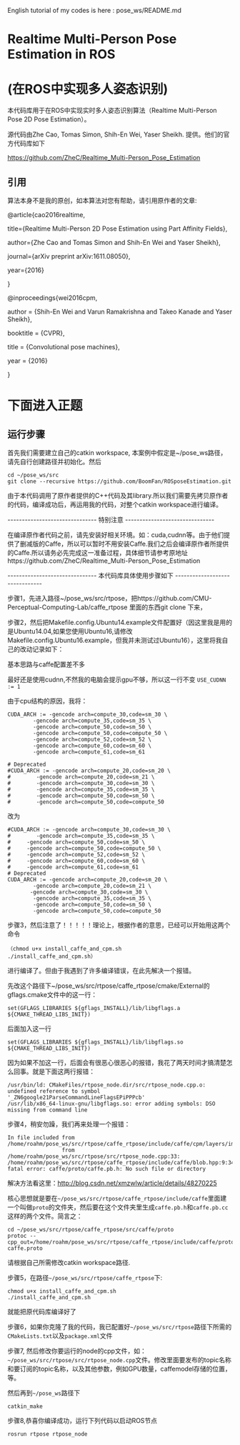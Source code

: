 English tutorial of my codes is here : pose_ws/README.md 

# Realtime Multi-Person Pose Estimation in ROS 
# (在ROS中实现多人姿态识别)
本代码库用于在ROS中实现实时多人姿态识别算法（Realtime Multi-Person Pose 2D Pose Estimation）。

源代码由Zhe Cao, Tomas Simon, Shih-En Wei, Yaser Sheikh. 提供。他们的官方代码库如下

https://github.com/ZheC/Realtime_Multi-Person_Pose_Estimation

## 引用
算法本身不是我的原创，如本算法对您有帮助，请引用原作者的文章:

@article{cao2016realtime,

  title={Realtime Multi-Person 2D Pose Estimation using Part Affinity Fields},
  
  author={Zhe Cao and Tomas Simon and Shih-En Wei and Yaser Sheikh},
  
  journal={arXiv preprint arXiv:1611.08050},
  
  year={2016}
  
  }

@inproceedings{wei2016cpm,

  author = {Shih-En Wei and Varun Ramakrishna and Takeo Kanade and Yaser Sheikh},
  
  booktitle = {CVPR},
  
  title = {Convolutional pose machines},
  
  year = {2016}
  
  }


# 下面进入正题
## 运行步骤
首先我们需要建立自己的catkin workspace, 本案例中假定是~/pose_ws路径，请先自行创建路径并初始化。然后
```
cd ~/pose_ws/src
git clone --recursive https://github.com/BoomFan/ROSposeEstimation.git
```
由于本代码调用了原作者提供的C++代码及其library.所以我们需要先拷贝原作者的代码，编译成功后，再运用我的代码，对整个catkin workspace进行编译。

------------------------------- 特别注意 -------------------------------

在编译原作者代码之前，请先安装好相关环境。如：cuda,cudnn等。由于他们提供了删减版的Caffe，所以可以暂时不用安装Caffe.我们之后会编译原作者所提供的Caffe.所以请务必先完成这一准备过程，具体细节请参考原地址https://github.com/ZheC/Realtime_Multi-Person_Pose_Estimation

------------------------------- 本代码库具体使用步骤如下 -------------------------------

步骤1，先进入路径~/pose_ws/src/rtpose，把https://github.com/CMU-Perceptual-Computing-Lab/caffe_rtpose 里面的东西git clone 下来，

步骤2，然后把Makefile.config.Ubuntu14.example文件配置好（因这里我是用的是Ubuntu14.04,如果您使用Ubuntu16,请修改Makefile.config.Ubuntu16.example，但我并未测试过Ubuntu16），这里将我自己的改动记录如下：

基本思路与caffe配置差不多

最好还是使用cudnn,不然我的电脑会提示gpu不够，所以这一行不变
`
USE_CUDNN := 1
`

由于cpu结构的原因，我将：

```
CUDA_ARCH := -gencode arch=compute_30,code=sm_30 \
        -gencode arch=compute_35,code=sm_35 \        
        -gencode arch=compute_50,code=sm_50 \        
        -gencode arch=compute_50,code=compute_50 \
        -gencode arch=compute_52,code=sm_52 \        
        -gencode arch=compute_60,code=sm_60 \       
        -gencode arch=compute_61,code=sm_61

# Deprecated
#CUDA_ARCH := -gencode arch=compute_20,code=sm_20 \
#        -gencode arch=compute_20,code=sm_21 \
#        -gencode arch=compute_30,code=sm_30 \
#        -gencode arch=compute_35,code=sm_35 \
#        -gencode arch=compute_50,code=sm_50 \
#        -gencode arch=compute_50,code=compute_50
```

改为

```
#CUDA_ARCH := -gencode arch=compute_30,code=sm_30 \
#        -gencode arch=compute_35,code=sm_35 \
#     -gencode arch=compute_50,code=sm_50 \
#     -gencode arch=compute_50,code=compute_50 \
#     -gencode arch=compute_52,code=sm_52 \
#     -gencode arch=compute_60,code=sm_60 \
#     -gencode arch=compute_61,code=sm_61
# Deprecated
CUDA_ARCH := -gencode arch=compute_20,code=sm_20 \
        -gencode arch=compute_20,code=sm_21 \
       -gencode arch=compute_30,code=sm_30 \
        -gencode arch=compute_35,code=sm_35 \
        -gencode arch=compute_50,code=sm_50 \
        -gencode arch=compute_50,code=compute_50
```

步骤3，然后注意了！！！！！理论上，根据作者的意思，已经可以开始用这两个命令
```
（chmod u+x install_caffe_and_cpm.sh
./install_caffe_and_cpm.sh）
```
进行编译了。但由于我遇到了许多编译错误，在此先解决一个报错。

先改这个路径下~/pose_ws/src/rtpose/caffe_rtpose/cmake/External的gflags.cmake文件中的这一行：
```
set(GFLAGS_LIBRARIES ${gflags_INSTALL}/lib/libgflags.a ${CMAKE_THREAD_LIBS_INIT})
```
后面加入这一行
```
set(GFLAGS_LIBRARIES ${gflags_INSTALL}/lib/libgflags.so ${CMAKE_THREAD_LIBS_INIT})
```
因为如果不加这一行，后面会有很恶心很恶心的报错，我花了两天时间才搞清楚怎么回事。就是下面这两行报错：
```
/usr/bin/ld: CMakeFiles/rtpose_node.dir/src/rtpose_node.cpp.o: undefined reference to symbol '_ZN6google21ParseCommandLineFlagsEPiPPPcb'
/usr/lib/x86_64-linux-gnu/libgflags.so: error adding symbols: DSO missing from command line
```

步骤4，稍安勿躁，我们再来处理一个报错：
```
In file included from /home/roahm/pose_ws/src/rtpose/caffe_rtpose/include/caffe/cpm/layers/imresize_layer.hpp:4:0,
                 from /home/roahm/pose_ws/src/rtpose/src/rtpose_node.cpp:33:
/home/roahm/pose_ws/src/rtpose/caffe_rtpose/include/caffe/blob.hpp:9:34: fatal error: caffe/proto/caffe.pb.h: No such file or directory
```
解决方法看这里：http://blog.csdn.net/xmzwlw/article/details/48270225

核心思想就是要在`~/pose_ws/src/rtpose/caffe_rtpose/include/caffe`里面建一个叫做`proto`的文件夹，然后要在这个文件夹里生成`caffe.pb.h`和`caffe.pb.cc`这样的两个文件。简言之：
```
cd ~/pose_ws/src/rtpose/caffe_rtpose/src/caffe/proto
protoc --cpp_out=/home/roahm/pose_ws/src/rtpose/caffe_rtpose/include/caffe/proto caffe.proto
```
请根据自己所需修改catkin workspace路径.


步骤5，在路径`~/pose_ws/src/rtpose/caffe_rtpose`下:
```
chmod u+x install_caffe_and_cpm.sh
./install_caffe_and_cpm.sh
```
就能把原代码库编译好了

步骤6，如果你克隆了我的代码，我已配置好`~/pose_ws/src/rtpose`路径下所需的`CMakeLists.txt`以及`package.xml`文件

步骤7, 然后修改你要运行的node的cpp文件，如：`~/pose_ws/src/rtpose/src/rtpose_node.cpp`文件。修改里面要发布的topic名称和要订阅的topic名称，以及其他参数，例如GPU数量，caffemodel存储的位置，等。

然后再到`~/pose_ws`路径下
```
catkin_make
```

步骤8,恭喜你编译成功，运行下列代码以启动ROS节点
```
rosrun rtpose rtpose_node
```

